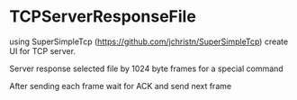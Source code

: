 # TCPServerResponseFile

using SuperSimpleTcp (https://github.com/jchristn/SuperSimpleTcp) create UI for TCP server.

Server response selected file by 1024 byte frames for a special command

After sending each frame wait for ACK and send next frame
